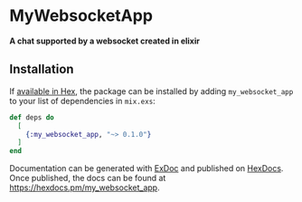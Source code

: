 # MyWebsocketApp

**A chat supported by a websocket created in elixir**

## Installation

If [available in Hex](https://hex.pm/docs/publish), the package can be installed
by adding `my_websocket_app` to your list of dependencies in `mix.exs`:

```elixir
def deps do
  [
    {:my_websocket_app, "~> 0.1.0"}
  ]
end
```

Documentation can be generated with [ExDoc](https://github.com/elixir-lang/ex_doc)
and published on [HexDocs](https://hexdocs.pm). Once published, the docs can
be found at <https://hexdocs.pm/my_websocket_app>.

